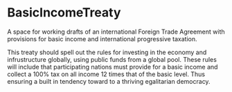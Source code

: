 # BasicIncomeTreaty
A space for working drafts of an international Foreign Trade Agreement with provisions for basic income and international progressive taxation.

This treaty should spell out the rules for investing in the economy and infrustructure globally, using public funds from a global pool. These rules will include that participating nations must provide for a basic income and collect a 100% tax on all income 12 times that of the basic level. Thus ensuring a built in tendency toward to a thriving egalitarian democracy.
